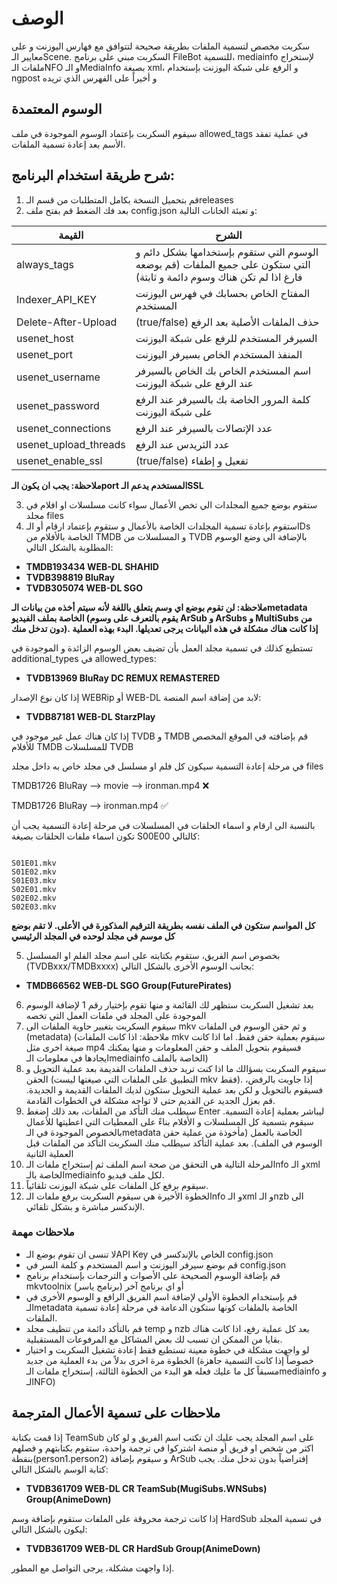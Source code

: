 # الوصف 
سكربت مخصص لتسمية الملفات بطريقة صحيحة لتتوافق مع فهارس اليوزنت و على معايير الـScene. السكربت مبني على برنامج FileBot للتسمية، mediainfo لإستخراج ملفات الـNFO و الـMediaInfo بصيغة xml، و الرفع على شبكة اليوزنت بإستخدام ngpost و أخيراً على الفهرس الذي تريده

## الوسوم المعتمدة
سيقوم السكربت بإعتماد الوسوم الموجودة في ملف allowed_tags في عملية تفقد الأسم بعد إعادة تسمية الملفات.

## شرح طريقة استخدام البرنامج:
1. قم بتحميل النسخة بكامل المتطلبات من قسم الـreleases
2. بعد فك الضغط قم بفتح ملف config.json و تعبئة الخانات التالية:
   

| القيمة  | الشرح |
| ------------- | ------------- |
| always_tags  | الوسوم التي ستقوم بإستخدامها بشكل دائم و التي ستكون على جميع الملفات (قم بوضعه فارغ اذا لم تكن هناك وسوم دائمة و ثابتة)  |
| Indexer_API_KEY  |المفتاح الخاص بحسابك في فهرس اليوزنت المستخدم  |
| Delete-After-Upload  | (true/false) حذف الملفات الأصلية بعد الرفع|
| usenet_host  | السيرفر المستخدم للرفع على شبكة اليوزنت  |
| usenet_port  | المنفذ المستخدم الخاص بسيرفر اليوزنت  |
| usenet_username  |  اسم المستخدم الخاص بك الخاص بالسيرفر عند الرفع على شبكة اليوزنت|
| usenet_password  | كلمة المرور الخاصة بك بالسيرفر عند الرفع على شبكة اليوزنت  |
| usenet_connections  | عدد الإتصالات بالسيرفر عند الرفع  |
| usenet_upload_threads  | عدد الثريدس عند الرفع  |
| usenet_enable_ssl  | (true/false) تفعيل و إطفاء   |


**ملاحظة: يجب ان يكون الـport المستخدم يدعم الـSSL**

3. ستقوم بوضع جميع المجلدات الي تخص الأعمال سواء كانت مسلسلات او افلام في مجلد files
4. ستقوم بإعادة تسمية المجلدات الخاصة بالأعمال و ستقوم بإعتماد ارقام أو الـIDs الخاصة بالأفلام من TMDB و المسلسلات من TVDB بالإضافة الى وضع الوسوم المطلوبة بالشكل التالي:
- **TMDB193434 WEB-DL SHAHID**
- **TVDB398819 BluRay**
- **TVDB305074 WEB-DL SGO**


**ملاحظة: لن تقوم بوضع اي وسم يتعلق باللغة لأنه سيتم أخذه من بيانات الـmetadata الخاصة بملف الفيديو (يقوم بالتعرف على وسوم ArSub و ArSubs و MultiSubs من دون تدخل منك). إذا كانت هناك مشكلة في هذه البيانات يرجى تعديلها. البدء بهذه العملية**


تستطيع كذلك في تسمية مجلد العمل بأن تضيف بعض الوسوم الزائدة و الموجودة في additional_types في allowed_types:
- **TVDB13969 BluRay DC REMUX REMASTERED**

إذا كان نوع الإصدار WEBRip أو WEB-DL لابد من إضافة اسم المنصة:
- **TVDB87181 WEB-DL StarzPlay**

إذا كان هناك عمل غير موجود في TVDB و TMDB قم بإضافته في الموقع المخصص للأفلام TMDB للمسلسلات TVDB

في مرحلة إعادة التسمية سيكون كل فلم او مسلسل في مجلد خاص به داخل مجلد files

TMDB1726 BluRay —> movie —> ironman.mp4 :x:

TMDB1726 BluRay —> ironman.mp4 :white_check_mark:

بالنسبة الى ارقام و اسماء الحلقات في المسلسلات في مرحلة إعادة التسمية يجب أن تكون اسماء ملفات الحلقات بصيغة S00E00 كالتالي:
```

S01E01.mkv
S01E02.mkv
S01E03.mkv
S02E01.mkv
S02E02.mkv
S02E03.mkv

```

**كل المواسم ستكون في الملف نفسه بطريقة الترقيم المذكورة في الأعلى. لا تقم بوضع كل موسم في مجلد لوحده في المجلد الرئيسي**

5. بخصوص اسم الفريق، ستقوم بكتابته على اسم مجلد الفلم او المسلسل (TVDBxxx/TMDBxxxx) بجانب الوسوم الأخرى بالشكل التالي:

- **TMDB66562 WEB-DL SGO Group(FuturePirates)**

6. بعد تشغيل السكربت ستظهر لك القائمة و منها تقوم بإختيار رقم 1 لإضافة الوسوم الموجودة على المجلد في ملفات العمل التي تخصه
7. سيقوم السكربت بتغيير حاوية الملفات الى mkv و ثم حقن الوسوم في الملفات (metadata) (ملاحظة: اذا كانت الملفات mkv سيقوم بعملية حقن فقط. اما اذا كانت صيغة اخرى مثل mp4 فسيقوم بتحويل الملف و حقن المعلومات و منها يمكنك ايجادها في معلومات الـmediainfo الخاصة بالملف)
8. سيقوم السكربت بسؤالك ما اذا كنت تريد حذف الملفات القديمة بعد عملية التحويل و الحقن (التطبيق على الملفات التي صيغتها ليست mkv فقط). إذا جاوبت بالرفض، فسيقوم بالتحويل و لكن بعد عملية التحويل ستكون لديك الملفات القديمة و الجديدة. قم بعزل الجديد عن القديم حتى لا تواجه مشكلة في الخطوات القادمة.
9. سيطلب منك التأكد من الملفات، بعد ذلك إضغط Enter ليباشر بعملية إعادة التسمية. سيقوم بتسمية كل المسلسلات و الأفلام بناءً على المعطيات التي اعطيتها للأعمال بالخصوص الموجودة في الـmetadata الخاصة بالعمل (مأخوذة من عملية حقن الوسوم في الملف). بعد عملية التأكد سيطلب منك السكربت التأكد من الملفات قبل العملية الثانية
10. المرحلة التالية هي التحقق من صحة اسم الملف ثم إستخراج ملفات الـnfo و الـxml الخاصة بالـmediainfo لكل ملف فيديو.
11.  سيقوم برفع كل الملفات على شبكة اليوزنت تلقائياً.
12. الخطوة الأخيرة هي سيقوم السكربت برفع ملفات الـnfo و الـxml و الـnzb الى الإندكسر مباشرة و بشكل تلقائي.

### ملاحظات مهمة
- لا تنسى ان تقوم بوضع الـAPI Key الخاص بالإندكسر في config.json
- قم بوضع سيرفر اليوزنت و اسم المستخدم و كلمة السر في config.json
- قم بإضافة الوسوم الصحيحة على الأصوات و الترجمات بإستخدام برنامج mkvtoolnix أو اي برنامج آخر (برنامج ياسر)
- قم بإستخدام الخطوة الأولى لإضافة اسم الفريق الرافع و الوسوم الأخرى في الـmetadata الخاصة بالملفات كونها ستكون الدعامة في مرحلة إعادة تسمية الملفات.
- قم بالتأكد دائمة من تنظيف مجلد temp و nzb بعد كل عملية رفع، اذا كانت هناك بقايا من الممكن ان تسبب لك بعض المشاكل مع المرفوعات المستقبلية.
- لو واجهت مشكلة في خطوة معينة تستطيع فقط إعادة تشغيل السكربت و اختيار الخطوة مرة اخرى بدلاً من بدء العملية من جديد (خصوصاً إذا كانت التسمية جاهزة مسبقاً كل ما عليك فعله هو البدء من الخطوة الثالثة، إستخراج ملفات الـmediainfo و الـNFO)

## ملاحظات على تسمية الأعمال المترجمة
إذا قمت بكتابة TeamSub على اسم المجلد يجب عليك ان تكتب اسم الفريق و لو كان اكثر من شخص او فريق أو منصة اشتركوا في ترجمة واحدة، ستقوم بكتابتهم و فصلهم بنقطة(person1.person2) و سيقوم بإضافة ArSub إفتراضياً بدون تدخل منك. يجب كتابة الوسم بالشكل التالي:


- **TVDB361709 WEB-DL CR TeamSub(MugiSubs.WNSubs) Group(AnimeDown)**

إذا كانت ترجمة محروقة على الملفات ستقوم بإضافة وسم HardSub في تسمية المجلد ليكون بالشكل التالي:


- **TVDB361709 WEB-DL CR HardSub Group(AnimeDown)**


إذا واجهت مشكلة، يرجى التواصل مع المطور.
